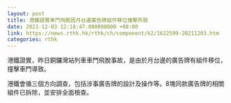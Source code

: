 ```yaml
---
layout: post
title: 港鐵證實車門飛脫因月台邊廣告牌組件移位撞擊所致
date: 2021-12-03 12:18:47.000000000 +08:00
link: https://news.rthk.hk/rthk/ch/component/k2/1622599-20211203.htm
categories: rthk
---
```


港鐵證實，昨日銅鑼灣站列車車門飛脫事故，是由於月台邊的廣告牌有組件移位，撞擊車門導致。

港鐵會循三個方向調查，包括涉事廣告牌的設計及操作等。8塊同款廣告牌的相關組件已拆除，並安排全面檢查。
